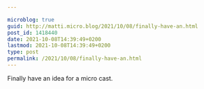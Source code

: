 ```yaml
---

microblog: true
guid: http://matti.micro.blog/2021/10/08/finally-have-an.html
post_id: 1418440
date: 2021-10-08T14:39:49+0200
lastmod: 2021-10-08T14:39:49+0200
type: post
permalink: /2021/10/08/finally-have-an.html
---
```

Finally have an idea for a micro cast.
